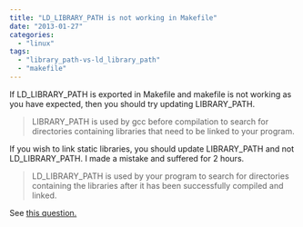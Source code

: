 ```yaml
---
title: "LD_LIBRARY_PATH is not working in Makefile"
date: "2013-01-27"
categories: 
  - "linux"
tags: 
  - "library_path-vs-ld_library_path"
  - "makefile"
---
```


If LD\_LIBRARY\_PATH is exported in Makefile and makefile is not working as you have expected, then you should try updating LIBRARY\_PATH.

> LIBRARY\_PATH is used by gcc before compilation to search for directories containing libraries that need to be linked to your program.

If you wish to link static libraries, you should update LIBRARY\_PATH and not LD\_LIBRARY\_PATH. I made a mistake and suffered for 2 hours.

> LD\_LIBRARY\_PATH is used by your program to search for directories containing the libraries after it has been successfully compiled and linked.

See [this question.](http://stackoverflow.com/questions/4250624/ld-library-path-vs-library-path)
